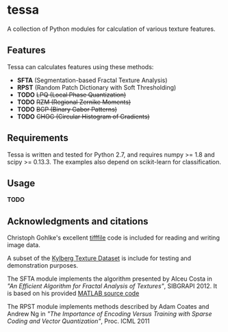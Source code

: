 # tessa
A collection of Python modules for calculation of various texture features.

## Features

Tessa can calculates features using these methods:

* **SFTA** (Segmentation-based Fractal Texture Analysis)
* **RPST** (Random Patch Dictionary with Soft Thresholding)
* **TODO** ~~LPQ (Local Phase Quantization)~~
* **TODO** ~~RZM (Regional Zernike Moments)~~
* **TODO** ~~BGP (Binary Gabor Patterns)~~
* **TODO** ~~CHOG (Circular Histogram of Gradients)~~

## Requirements

Tessa is written and tested for Python 2.7, and requires numpy >= 1.8 and scipy >= 0.13.3. The examples also depend on scikit-learn for classification.

## Usage

**TODO**

## Acknowledgments and citations

Christoph Gohlke's excellent [tifffile](http://www.lfd.uci.edu/~gohlke/code/tifffile.py.html) code is included for reading and writing image data.

A subset of the [Kylberg Texture Dataset](http://www.cb.uu.se/~gustaf/texture/) is include for testing and demonstration purposes.

The SFTA module implements the algorithm presented by Alceu Costa in *"An Efficient Algorithm for Fractal Analysis of Textures"*, SIBGRAPI 2012. It is based on his provided [MATLAB source code](http://www.mathworks.com/matlabcentral/fileexchange/37933-sfta-texture-extractor/content/sfta/sfta.m)

The RPST module implements methods described by Adam Coates and Andrew Ng in *"The Importance of Encoding Versus Training with Sparse Coding and Vector Quantization"*, Proc. ICML 2011